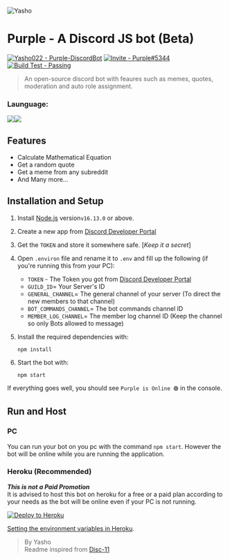 ![Yasho](https://i.imgur.com/3qGmuev.png) 

# Purple - A Discord JS bot (Beta)

[![Yasho022 - Purple-DiscordBot](https://img.shields.io/static/v1?label=Yasho022&message=Purple-DiscordBot&style=for-the-badge&color=%235e324&logo=github)](https://github.com/Yasho022/Purple-DiscordBot "Go to GitHub repo")
[![Invite - Purple#5344](https://img.shields.io/static/v1?label=Invite&message=Purple%235344&color=%234248f5&style=for-the-badge&logo=https%3A%2F%2Flogos-world.net%2Fwp-content%2Fuploads%2F2020%2F12%2FDiscord-Logo.png)](https://discord.com/api/oauth2/authorize?client_id=908201780494606356&permissions=397808498902&scope=bot%20applications.commands)
[![Build Test - Passing](https://img.shields.io/badge/Run_Test-Passing-success&style=for-the-badge)](https://github.com/Yasho022/Purple-DiscordBot/actions)
> An open-source discord bot with feaures such as memes, quotes, moderation and auto role assignment.

### Launguage: <br>
<img src="https://img.shields.io/badge/JavaScript-323330?style=for-the-badge&logo=javascript&logoColor=F7DF1E"><img src="https://img.shields.io/badge/Node.js-339933?style=for-the-badge&logo=nodedotjs&logoColor=white">

## Features
- Calculate Mathematical Equation
- Get a random quote
- Get a meme from any subreddit
- And Many more...

## Installation and Setup
1. Install [Node.js](https://nodejs.org/en/) version`v16.13.0` or above.

1. Create a new app from [Discord Developer Portal](https://discord.com/developers/applications)
1. Get the `TOKEN` and store it somewhere safe. [_Keep it a secret_]
1. Open `.environ` file and rename it to `.env` and fill up the following (if you're running this from your PC): 
    - `TOKEN` - The Token you got from [Discord Developer Portal](https://discord.com/developers/)
    - `GUILD_ID`= Your Server's ID
    - `GENERAL_CHANNEL`= The general channel of your server (To direct the new members to that channel)
    - `BOT_COMMANDS_CHANNEL`= The bot commands channel ID
    - `MEMBER_LOG_CHANNEL`= The member log channel ID (Keep the channel so only Bots allowed to message)
1. Install the required dependencies with:
    ```
    npm install
    ```
1. Start the bot with:
    ```
    npm start
    ```

If everything goes well, you should see `Purple is Online 🟢` in the console. 

## Run and Host
### PC
You can run your bot on you pc with the command `npm start`. However the bot will be online while you are running the application.
### Heroku (Recommended)
**_This is not a Paid Promotion_**<br>
It is advised to host this bot on heroku for a free or a paid plan according to your needs as the bot will be online even if your PC is not running.


<a href="https://heroku.com/deploy?template=https://github.com/Yasho022/Purple-DiscordBot"><img src="https://www.herokucdn.com/deploy/button.svg" alt="Deploy to Heroku"></a>

[Setting the environment variables in Heroku](https://devcenter.heroku.com/articles/config-vars).


> By Yasho<br>
 Readme inspired from [Disc-11](https://github.com/zhycorp/disc-11/blob/main/README.md)
